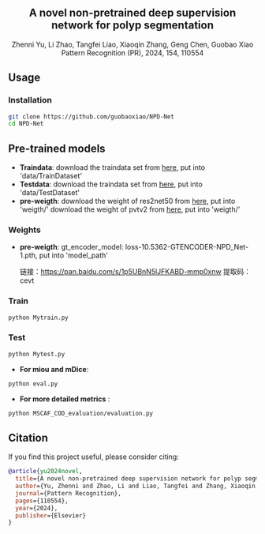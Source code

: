 <div align="center">
<h2>A novel non-pretrained deep supervision network for polyp segmentation</h2>
Zhenni Yu, Li Zhao, Tangfei Liao, Xiaoqin Zhang, Geng Chen, Guobao Xiao
Pattern Recognition (PR), 2024, 154, 110554
</div>

## Usage 

### Installation

```bash
git clone https://github.com/guobaoxiao/NPD-Net
cd NPD-Net
```
## Pre-trained models
- **Traindata**:
    download the traindata set from [here](https://drive.google.com/file/d/1o8OfBvYE6K-EpDyvzsmMPndnUMwb540R/view?usp=sharing), put into 'data/TrainDataset'
- **Testdata**:
    download the traindata set from [here](https://drive.google.com/file/d/1lODorfB33jbd-im-qrtUgWnZXxB94F55/view?usp=sharing), put into 'data/TestDataset'
- **pre-weigth**:
    download the weight of res2net50 from [here](https://drive.google.com/file/d/1_1N-cx1UpRQo7Ybsjno1PAg4KE1T9e5J/view?usp=sharing), put into 'weigth/'
    download the weight of pvtv2 from [here](https://github.com/whai362/PVT/releases/tag/v2), put into 'weigth/'


### Weights
- **pre-weigth**:
    gt_encoder_model: loss-10.5362-GTENCODER-NPD_Net-1.pth, put into 'model_path'

    链接：https://pan.baidu.com/s/1p5UBnN5lJFKABD-mmp0xnw 
    提取码：cevt

### Train
```bash
python Mytrain.py
```

### Test

```bash
python Mytest.py
```

- **For miou and mDice**:
```bash
python eval.py
```

- **For more detailed metrics** :
```bash
python MSCAF_COD_evaluation/evaluation.py
```
## Citation

If you find this project useful, please consider citing:

```bibtex
@article{yu2024novel,
  title={A novel non-pretrained deep supervision network for polyp segmentation},
  author={Yu, Zhenni and Zhao, Li and Liao, Tangfei and Zhang, Xiaoqin and Chen, Geng and Xiao, Guobao},
  journal={Pattern Recognition},
  pages={110554},
  year={2024},
  publisher={Elsevier}
}
```
